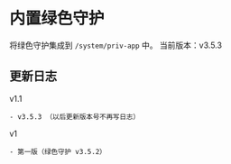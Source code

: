 # 内置绿色守护
将绿色守护集成到 ```/system/priv-app``` 中。
当前版本：v3.5.3

## 更新日志
v1.1

    - v3.5.3 （以后更新版本号不再写日志）
v1

    - 第一版（绿色守护 v3.5.2）

